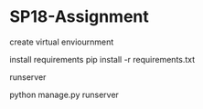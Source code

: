 # SP18-Assignment
create virtual enviournment

install requirements
pip install -r requirements.txt

runserver

python manage.py runserver
